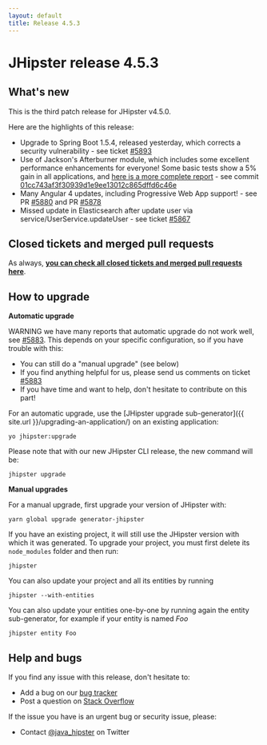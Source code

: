```yaml
---
layout: default
title: Release 4.5.3
---
```


JHipster release 4.5.3
==================

What's new
----------

This is the third patch release for JHipster v4.5.0.

Here are the highlights of this release:

- Upgrade to Spring Boot 1.5.4, released yesterday, which corrects a security vulnerability - see ticket [#5893](https://github.com/jhipster/generator-jhipster/issues/5893)
- Use of Jackson's Afterburner module, which includes some excellent performance enhancements for everyone! Some basic tests show a 5% gain in all applications, and [here is a more complete report](http://technicalrex.com/2015/02/27/performance-playground-jackson-vs-protocol-buffers-part-2) - see commit [01cc743af3f30939d1e9ee13012c865dffd6c46e](https://github.com/jhipster/generator-jhipster/commit/01cc743af3f30939d1e9ee13012c865dffd6c46e)
- Many Angular 4 updates, including Progressive Web App support! - see PR [#5880](https://github.com/jhipster/generator-jhipster/pull/5880) and PR [#5878](https://github.com/jhipster/generator-jhipster/pull/5878)
- Missed update in Elasticsearch after update user via service/UserService.updateUser - see ticket [#5867](https://github.com/jhipster/generator-jhipster/issues/5867)

<!--googleoff: index-->
Closed tickets and merged pull requests
------------
As always, __[you can check all closed tickets and merged pull requests here](https://github.com/jhipster/generator-jhipster/issues?q=milestone%3A4.5.3+is%3Aclosed)__.

How to upgrade
------------

**Automatic upgrade**

WARNING we have many reports that automatic upgrade do not work well, see [#5883](https://github.com/jhipster/generator-jhipster/issues/5883). This depends on your specific configuration, so if you have trouble with this:

- You can still do a "manual upgrade" (see below)
- If you find anything helpful for us, please send us comments on ticket [#5883](https://github.com/jhipster/generator-jhipster/issues/5883)
- If you have time and want to help, don't hesitate to contribute on this part!

For an automatic upgrade, use the [JHipster upgrade sub-generator]({{ site.url }}/upgrading-an-application/) on an existing application:

```
yo jhipster:upgrade
```

Please note that with our new JHipster CLI release, the new command will be:

```
jhipster upgrade
```

**Manual upgrades**

For a manual upgrade, first upgrade your version of JHipster with:

```
yarn global upgrade generator-jhipster
```

If you have an existing project, it will still use the JHipster version with which it was generated.
To upgrade your project, you must first delete its `node_modules` folder and then run:

```
jhipster
```

You can also update your project and all its entities by running

```
jhipster --with-entities
```

You can also update your entities one-by-one by running again the entity sub-generator, for example if your entity is named _Foo_

```
jhipster entity Foo
```

Help and bugs
--------------

If you find any issue with this release, don't hesitate to:

- Add a bug on our [bug tracker](https://github.com/jhipster/generator-jhipster/issues?state=open)
- Post a question on [Stack Overflow](http://stackoverflow.com/tags/jhipster/info)

If the issue you have is an urgent bug or security issue, please:

- Contact [@java_hipster](https://twitter.com/java_hipster) on Twitter
